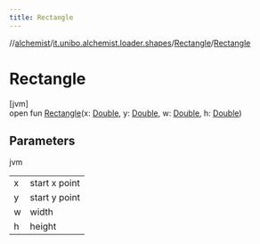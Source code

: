 ```yaml
---
title: Rectangle
---
```

//[alchemist](../../../index.html)/[it.unibo.alchemist.loader.shapes](../index.html)/[Rectangle](index.html)/[Rectangle](-rectangle.html)



# Rectangle



[jvm]\
open fun [Rectangle](-rectangle.html)(x: [Double](https://kotlinlang.org/api/latest/jvm/stdlib/kotlin/-double/index.html), y: [Double](https://kotlinlang.org/api/latest/jvm/stdlib/kotlin/-double/index.html), w: [Double](https://kotlinlang.org/api/latest/jvm/stdlib/kotlin/-double/index.html), h: [Double](https://kotlinlang.org/api/latest/jvm/stdlib/kotlin/-double/index.html))



## Parameters


jvm

| | |
|---|---|
| x | start x point |
| y | start y point |
| w | width |
| h | height |




